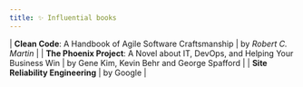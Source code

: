 ```yaml
---
title: ✨ Influential books
---
```


| **Clean Code**: A Handbook of Agile Software Craftsmanship | by _Robert C. Martin_ | 
| **The Phoenix Project**: A Novel about IT, DevOps, and Helping Your Business Win | by Gene Kim, Kevin Behr and George Spafford | 
| **Site Reliability Engineering** | by Google | 